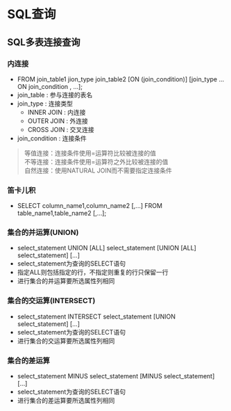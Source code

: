 <!--
 * @Author: Outsider
 * @Date: 2021-10-31 15:40:17
 * @LastEditors: Outsider
 * @LastEditTime: 2021-10-31 17:41:56
 * @Description: In User Settings Edit
 * @FilePath: \Notes\Oracle\Query.md
-->

# SQL查询

## SQL多表连接查询

### 内连接
- FROM join_table1 jion_type join_table2 [ON (join_condition)] [join_type ... ON join_condition , ...];
- join_table : 参与连接的表名
- join_type : 连接类型
  - INNER JOIN : 内连接
  - OUTER JOIN : 外连接
  - CROSS JOIN : 交叉连接
- join_condition : 连接条件
> 等值连接：连接条件使用=运算符比较被连接的值  
> 不等连接：连接条件使用=运算符之外比较被连接的值  
> 自然连接：使用NATURAL JOIN而不需要指定连接条件  

### 笛卡儿积
- SELECT column_name1,column_name2 [,...] FROM table_name1,table_name2 [,...];

### 集合的并运算(UNION)
-  select_statement UNION [ALL] select_statement [UNION [ALL] select_statement] [...]
-  select_statement为查询的SELECT语句
-  指定ALL则包括指定的行，不指定则重复的行只保留一行
- 进行集合的并运算要所选属性列相同

### 集合的交运算(INTERSECT)
-  select_statement INTERSECT select_statement [UNION select_statement] [...]
-  select_statement为查询的SELECT语句
- 进行集合的交运算要所选属性列相同

### 集合的差运算
-  select_statement MINUS select_statement [MINUS select_statement] [...]
-  select_statement为查询的SELECT语句
- 进行集合的差运算要所选属性列相同